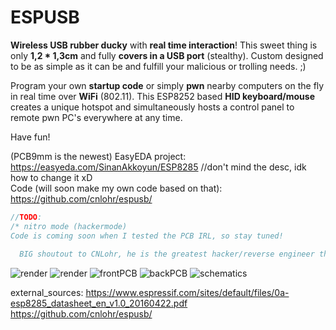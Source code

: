 # ESPUSB
<b>Wireless USB rubber ducky</b> with <b>real time interaction</b>!
This sweet thing is only <b>1,2 * 1,3cm</b> and fully <b>covers in a USB port</b> (stealthy).
Custom designed to be as simple as it can be and fulfill your malicious or trolling needs. ;)

Program your own <b>startup code</b> or simply <b>pwn</b> nearby computers on the fly in real time over <b>WiFi</b> (802.11). This ESP8252 based <b>HID keyboard/mouse</b> creates a unique hotspot and simultaneously hosts a control panel to remote pwn PC's everywhere at any time.

Have fun!

(PCB9mm is the newest)
EasyEDA project: https://easyeda.com/SinanAkkoyun/ESP8285 //don't mind the desc, idk how to change it xD<br>
Code (will soon make my own code based on that): https://github.com/cnlohr/espusb/

```js
//TODO:
/* nitro mode (hackermode)
Code is coming soon when I tested the PCB IRL, so stay tuned!
  
  BIG shoutout to CNLohr, he is the greatest hacker/reverse engineer that I know from YouTube, he hardcoded the whole USB HID stack himself, the ESP does not natively support USB protocols! */
```

![render](https://github.com/SinanAkkoyun/ESPUSB/raw/master/render2.png)
![render](https://github.com/SinanAkkoyun/ESPUSB/raw/master/render1.png)
![frontPCB](https://github.com/SinanAkkoyun/ESPUSB/raw/master/board_b.png)
![backPCB](https://github.com/SinanAkkoyun/ESPUSB/raw/master/board_f.png)
![schematics](https://github.com/SinanAkkoyun/ESPUSB/raw/master/schematics.png)

external_sources:
  https://www.espressif.com/sites/default/files/0a-esp8285_datasheet_en_v1.0_20160422.pdf
  https://github.com/cnlohr/espusb/
